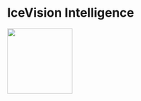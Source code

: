 # IceVision Intelligence

<img src = "![image](https://github.com/kristen1028/IcyRoads/assets/143013164/132975d8-88af-4fa0-bdf2-95dec6301044)"
 width="150" height="150">
